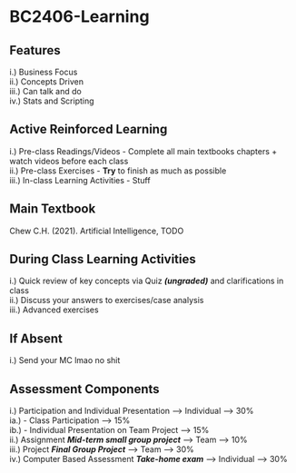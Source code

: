 # BC2406-Learning

## Features
i.) Business Focus  
ii.) Concepts Driven  
iii.) Can talk and do  
iv.) Stats and Scripting  

## Active Reinforced Learning
i.) Pre-class Readings/Videos - Complete all main textbooks chapters + watch videos before each class  
ii.) Pre-class Exercises - **Try** to finish as much as possible  
iii.) In-class Learning Activities - Stuff

## Main Textbook
Chew C.H. (2021). Artificial Intelligence, TODO

## During Class Learning Activities
i.) Quick review of key concepts via Quiz ***(ungraded)*** and clarifications in class  
ii.) Discuss your answers to exercises/case analysis  
iii.) Advanced exercises  

## If Absent
i.) Send your MC lmao no shit  

## Assessment Components
i.) Participation and Individual Presentation --> Individual --> 30%  
  ia.) - Class Participation --> 15%  
  ib.) - Individual Presentation on Team Project --> 15%  
ii.) Assignment ***Mid-term small group project*** --> Team --> 10%  
iii.) Project ***Final Group Project*** --> Team --> 30%  
iv.) Computer Based Assessment ***Take-home exam*** --> Individual --> 30%  

